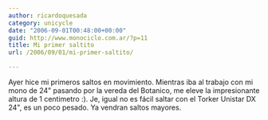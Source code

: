```yaml
---
author: ricardoquesada
category: unicycle
date: "2006-09-01T00:48:00+00:00"
guid: http://www.monociclo.com.ar/?p=11
title: Mi primer saltito
url: /2006/09/01/mi-primer-saltito/

---
```


Ayer hice mi primeros saltos en movimiento. Mientras iba al trabajo con mi mono
de 24" pasando por la vereda del Botanico, me eleve la impresionante altura de 1
centimetro :). Je, igual no es fácil saltar con el Torker Unistar DX 24", es un
poco pesado. Ya vendran saltos mayores.
